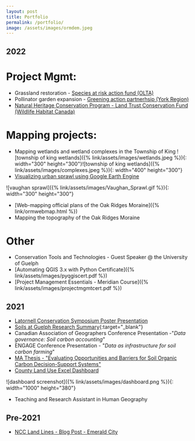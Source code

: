 ```yaml
---
layout: post
title: Portfolio
permalink: /portfolio/
image: /assets/images/ormdem.jpeg
---
```


## 2022 
# Project Mgmt:
 * Grassland restoration - [Species at risk action fund (OLTA)](https://olta.ca/what-we-do/grants/#:~:text=The%20Species%20at%20Risk%20Action,sensitive%20lands%20by%20eligible%20recipients.)
 * Pollinator garden expansion - [Greening action partnerhsip (York Region)](https://www.york.ca/york-region/plans-reports-and-strategies/greening-strategy)
 * [Natural Heritage Conservation Program - Land Trust Conservation Fund (Wildlife Habitat Canada)](https://www.canada.ca/en/environment-climate-change/news/2019/04/the-natural-heritage-conservation-program.html)

# Mapping projects:
 * Mapping wetlands and wetland complexes in the Township of King
 ![township of king wetlands]({% link/assets/images/wetlands.jpeg %}){: width="300" height="300"}![township of king wetlands]({% link/assets/images/complexes.jpeg %}){: width="400" height="300"}
 * [Visualizing urban sprawl using Google Earth Engine](https://code.earthengine.google.com/13d98192ebebfe0344e25d18dc18b2a9)
 
 ![vaughan sprawl]({% link/assets/images/Vaughan_Sprawl.gif %}){: width="300" height="300"}
 * [Web-mapping official plans of the Oak Ridges Moraine]({% link/ormwebmap.html %})
 * Mapping the topography of the Oak Ridges Moraine
 
# Other
 * Conservation Tools and Technologies - Guest Speaker @ the University of Guelph
 * [Automating QGIS 3.x with Python Certificate]({% link/assets/images/pyqgiscert.pdf %})
 * [Project Management Essentials - Meridian Course]({% link/assets/images/projectmgmtcert.pdf %})

## 2021
 * [Latornell Conservation Symposium Poster Presentation](http://www.latornell.ca/wp-content/uploads/files/student_posters/2021/Latornell_2021_Student_Poster_Presentation_Aidan_OBrien.pdf)
 * [Soils at Guelph Research Summary](https://soilsatguelph.ca/finding-a-trusted-soil-health-test/){:target="_blank"}
 * Canadian Association of Geographers Conference Presentation -"_Data governance: Soil carbon accounting_"
 * ENGAGE Conference Presentation - "_Data as infrastructure for soil carbon farming_"
 * [MA Thesis - "Evaluating Opportunities and Barriers for Soil Organic Carbon Decision-Support Systems"](https://atrium.lib.uoguelph.ca/xmlui/handle/10214/26394?show=full)
 * [County Land Use Excel Dashboard](https://drive.google.com/drive/folders/1nxNwv7pJtSuhbXVJQnyMfibH_bjKS3Fr?usp=sharing)

![dashboard screenshot]({% link/assets/images/dashboard.png %}){: width="1000" height="380"}

 * Teaching and Research Assistant in Human Geography

## Pre-2021
* [NCC Land Lines - Blog Post - Emerald City](https://www.natureconservancy.ca/en/blog/archive/emerald-city.html)
